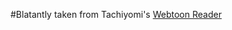 #Blatantly taken from Tachiyomi's [Webtoon Reader](https://github.com/tachiyomiorg/tachiyomi/tree/ff369010074b058bb734ce24c66508300e6e9ac6/app/src/main/java/eu/kanade/tachiyomi/ui/reader/viewer/webtoon)